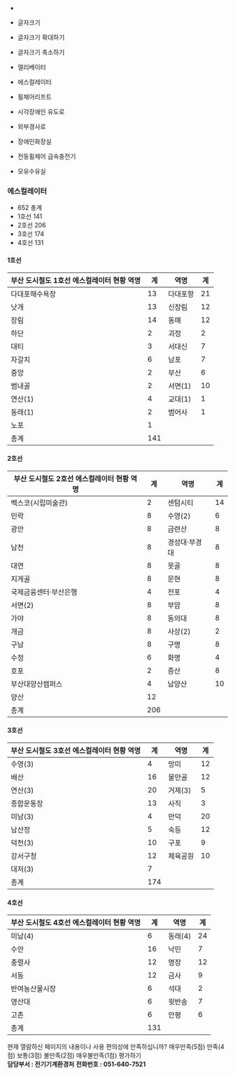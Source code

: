   * 

  * 글자크기
  * 글자크기 확대하기
  * 글자크기 축소하기


  * 엘리베이터
  * 에스컬레이터
  * 휠체어리프트
  * 시각장애인 유도로
  * 외부경사로
  * 장애인화장실
  * 전동휠체어 급속충전기
  * 모유수유실


### 에스컬레이터
  * 652 총계
  * 1호선 141
  * 2호선 206
  * 3호선 174
  * 4호선 131


#### 1호선
부산 도시철도 1호선 에스컬레이터 현황 역명 | 계 | 역명 | 계  
---|---|---|---  
다대포해수욕장 | 13 | 다대포항 | 21  
낫개 | 13 | 신장림 | 12  
장림 | 14 | 동매 | 12  
하단 | 2 | 괴정 | 2  
대티 | 3 | 서대신 | 7  
자갈치 | 6 | 남포 | 7  
중앙 | 2 | 부산 | 6  
범내골 | 2 | 서면(1) | 10  
연산(1) | 4 | 교대(1) | 1  
동래(1) | 2 | 범어사 | 1  
노포 | 1 |  |   
총계 |  141   
#### 2호선
부산 도시철도 2호선 에스컬레이터 현황 역명 | 계 | 역명 | 계  
---|---|---|---  
벡스코(시립미술관) | 2 | 센텀시티 | 14  
민락 | 8 | 수영(2) | 6  
광안 | 8 | 금련산 | 8  
남천 | 8 | 경성대·부경대 | 8  
대연 | 8 | 못골 | 8  
지게골 | 8 | 문현 | 8  
국제금융센터·부산은행 | 4 | 전포 | 4  
서면(2) | 8 | 부암 | 8  
가야 | 8 | 동의대 | 8  
개금 | 8 | 사상(2) | 2  
구남 | 8 | 구명 | 8  
수정 | 6 | 화명 | 4  
호포 | 2 | 증산 | 8  
부산대양산캠퍼스 | 4 | 남양산 | 10  
양산 | 12 |  |   
총계 |  206   
#### 3호선
부산 도시철도 3호선 에스컬레이터 현황 역명 | 계 | 역명 | 계  
---|---|---|---  
수영(3) | 4 | 망미 | 12  
배산 | 16 | 물만골 | 12  
연산(3) | 20 | 거제(3) | 5  
종합운동장 | 13 | 사직 | 3  
미남(3) | 4 | 만덕 | 20  
남산정 | 5 | 숙등 | 12  
덕천(3) | 10 | 구포 | 9  
강서구청 | 12 | 체육공원 | 10  
대저(3) | 7 |  |   
총계 |  174   
#### 4호선
부산 도시철도 4호선 에스컬레이터 현황 역명 | 계 | 역명 | 계  
---|---|---|---  
미남(4) | 6 | 동래(4) | 24  
수안 | 16 | 낙민 | 7  
충렬사 | 12 | 명장 | 12  
서동 | 12 | 금사 | 9  
반여농산물시장 | 6 | 석대 | 2  
영산대 | 6 | 윗반송 | 7  
고촌 | 6 | 안평 | 6  
총계 |  131  

현재 열람하신 페이지의 내용이나 사용 편의성에 만족하십니까?
     매우만족(5점)      만족(4점)      보통(3점)      불만족(2점)      매우불만족(1점) 평가하기  
**담당부서 : 전기기계환경처**
**전화번호 : 051-640-7521**
